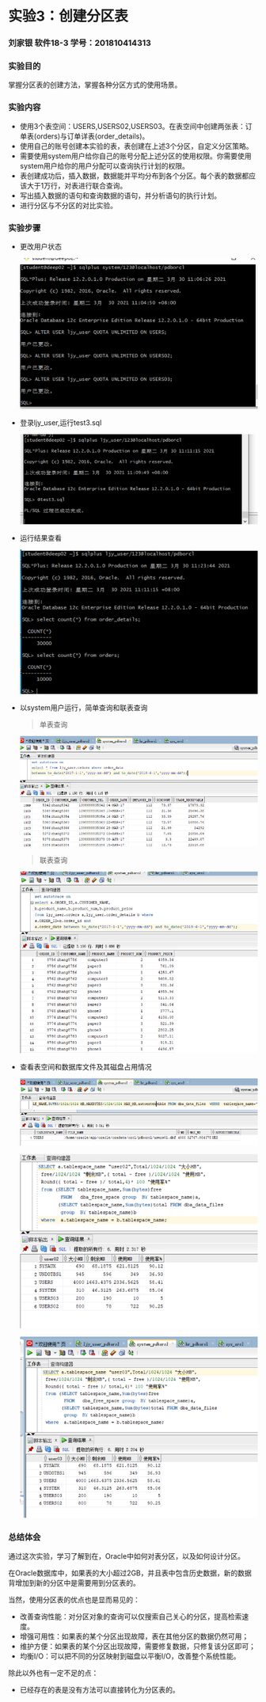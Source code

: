 # 实验3：创建分区表

### 刘家银 软件18-3 学号：201810414313

### 实验目的

掌握分区表的创建方法，掌握各种分区方式的使用场景。

### 实验内容

- 使用3个表空间：USERS,USERS02,USERS03。在表空间中创建两张表：订单表(orders)与订单详表(order_details)。
- 使用自己的账号创建本实验的表，表创建在上述3个分区，自定义分区策略。
- 需要使用system用户给你自己的账号分配上述分区的使用权限。你需要使用system用户给你的用户分配可以查询执行计划的权限。
- 表创建成功后，插入数据，数据能并平均分布到各个分区。每个表的数据都应该大于1万行，对表进行联合查询。
- 写出插入数据的语句和查询数据的语句，并分析语句的执行计划。
- 进行分区与不分区的对比实验。

### 实验步骤

- 更改用户状态

  ![更改用户](changeuser.png)

- 登录ljy_user,运行test3.sql

  ![runtest3](run_test3sql.png)

- 运行结果查看

  ![run_result](select_count.png)

- 以system用户运行，简单查询和联表查询

  > 单表查询

  ![简单查询](select_one.png)

  > 联表查询

  ![联表查询](select_more.png)

- 查看表空间和数据库文件及其磁盘占用情况

  ![USERS](view_users_space.png)

  ![user02](view_user02_space.png)

  ![user03](view_user03_space.png)

### 总结体会

通过这次实验，学习了解到在，Oracle中如何对表分区，以及如何设计分区。

在Oracle数据库中，如果表的大小超过2GB，并且表中包含历史数据，新的数据背增加到新的分区中是需要用到分区表的。

当然，使用分区表的优点也是显而易见的：

- 改善查询性能：对分区对象的查询可以仅搜索自己关心的分区，提高检索速度。
- 增强可用性：如果表的某个分区出现故障，表在其他分区的数据仍然可用；
- 维护方便：如果表的某个分区出现故障，需要修复数据，只修复该分区即可；
- 均衡I/O：可以把不同的分区映射到磁盘以平衡I/O，改善整个系统性能。

除此以外也有一定不足的点：

- 已经存在的表是没有方法可以直接转化为分区表的。

